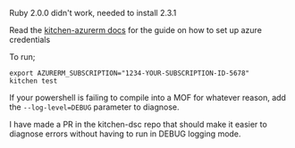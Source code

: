 Ruby 2.0.0 didn't work, needed to install 2.3.1

Read the [kitchen-azurerm docs](https://github.com/test-kitchen/kitchen-azurerm) for the guide on how to set up azure credentials

To run;

```
export AZURERM_SUBSCRIPTION="1234-YOUR-SUBSCRIPTION-ID-5678"
kitchen test
```

If your powershell is failing to compile into a MOF for whatever reason, add the `--log-level=DEBUG` parameter to diagnose.

I have made a PR in the kitchen-dsc repo that should make it easier to diagnose errors without having to run in DEBUG logging mode.
